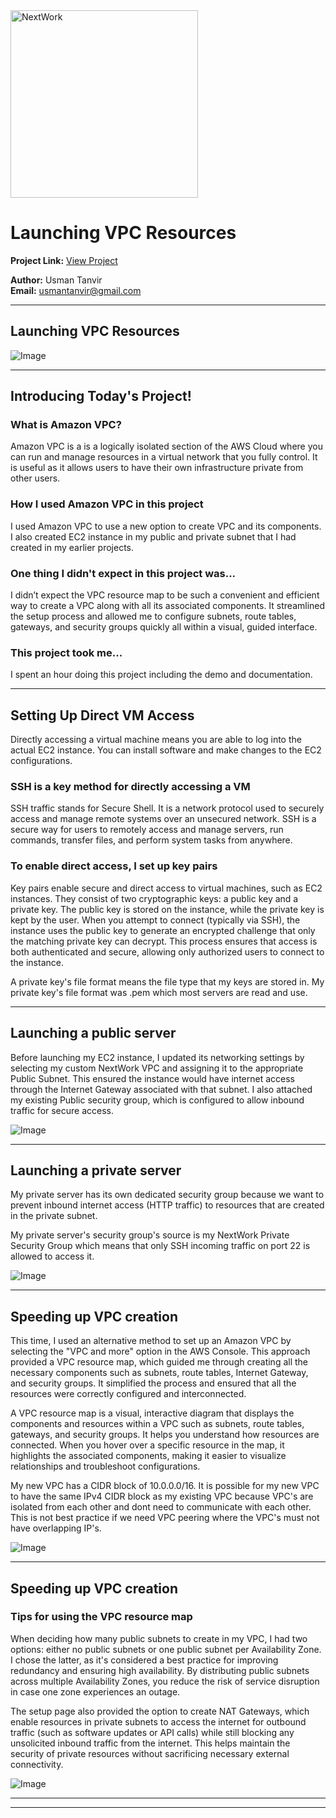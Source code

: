 <img src="https://cdn.prod.website-files.com/677c400686e724409a5a7409/6790ad949cf622dc8dcd9fe4_nextwork-logo-leather.svg" alt="NextWork" width="300" />

# Launching VPC Resources

**Project Link:** [View Project](http://learn.nextwork.org/projects/aws-networks-ec2)

**Author:** Usman Tanvir  
**Email:** usmantanvir@gmail.com

---

## Launching VPC Resources

![Image](http://learn.nextwork.org/restful_green_glamorous_manatee/uploads/aws-networks-ec2_8ee57662)

---

## Introducing Today's Project!

### What is Amazon VPC?

Amazon VPC is a is a logically isolated section of the AWS Cloud where you can run and manage resources in a virtual network that you fully control. It is useful as it allows users to have their own infrastructure private from other users.

### How I used Amazon VPC in this project

I used Amazon VPC to use a new option to create VPC and its components. I also created EC2 instance in my public and private subnet that I had created in my earlier projects.

### One thing I didn't expect in this project was...

I didn’t expect the VPC resource map to be such a convenient and efficient way to create a VPC along with all its associated components. It streamlined the setup process and allowed me to configure subnets, route tables, gateways, and security groups quickly all within a visual, guided interface.

### This project took me...

I spent an hour doing this project including the demo and documentation.

---

## Setting Up Direct VM Access

Directly accessing a virtual machine means you are able to log into the actual EC2 instance. You can install software and make changes to the EC2 configurations.

### SSH is a key method for directly accessing a VM

SSH traffic stands for Secure Shell. It is a network protocol used to securely access and manage remote systems over an unsecured network. SSH is a secure way for users to remotely access and manage servers, run commands, transfer files, and perform system tasks from anywhere.

### To enable direct access, I set up key pairs

Key pairs enable secure and direct access to virtual machines, such as EC2 instances. They consist of two cryptographic keys: a public key and a private key. The public key is stored on the instance, while the private key is kept by the user. When you attempt to connect (typically via SSH), the instance uses the public key to generate an encrypted challenge that only the matching private key can decrypt. This process ensures that access is both authenticated and secure, allowing only authorized users to connect to the instance.

A private key's file format means the file type that my keys are stored in. My private key's file format was .pem which most servers are read and use.

---

## Launching a public server

Before launching my EC2 instance, I updated its networking settings by selecting my custom NextWork VPC and assigning it to the appropriate Public Subnet. This ensured the instance would have internet access through the Internet Gateway associated with that subnet. I also attached my existing Public security group, which is configured to allow inbound traffic for secure access.

![Image](http://learn.nextwork.org/restful_green_glamorous_manatee/uploads/aws-networks-ec2_88727bef)

---

## Launching a private server

My private server has its own dedicated security group because we want to prevent inbound internet access (HTTP traffic) to resources that are created in the private subnet.

My private server's security group's source is my NextWork Private Security Group which means that only SSH incoming traffic on port 22 is allowed to access it. 

![Image](http://learn.nextwork.org/restful_green_glamorous_manatee/uploads/aws-networks-ec2_4a9e8014)

---

## Speeding up VPC creation

This time, I used an alternative method to set up an Amazon VPC by selecting the "VPC and more" option in the AWS Console. This approach provided a VPC resource map, which guided me through creating all the necessary components such as subnets, route tables, Internet Gateway, and security groups. It simplified the process and ensured that all the resources were correctly configured and interconnected.

A VPC resource map is a visual, interactive diagram that displays the components and resources within a VPC such as subnets, route tables, gateways, and security groups. It helps you understand how resources are connected. When you hover over a specific resource in the map, it highlights the associated components, making it easier to visualize relationships and troubleshoot configurations.

My new VPC has a CIDR block of 10.0.0.0/16. It is possible for my new VPC to have the same IPv4 CIDR block as my existing VPC because VPC's are isolated from each other and dont need to communicate with each other. This is not best practice if we need VPC peering where the VPC's must not have overlapping IP's.

![Image](http://learn.nextwork.org/restful_green_glamorous_manatee/uploads/aws-networks-ec2_1cbb1b88)

---

## Speeding up VPC creation

### Tips for using the VPC resource map

When deciding how many public subnets to create in my VPC, I had two options: either no public subnets or one public subnet per Availability Zone. I chose the latter, as it's considered a best practice for improving redundancy and ensuring high availability. By distributing public subnets across multiple Availability Zones, you reduce the risk of service disruption in case one zone experiences an outage.

The setup page also provided the option to create NAT Gateways, which enable resources in private subnets to access the internet for outbound traffic (such as software updates or API calls) while still blocking any unsolicited inbound traffic from the internet. This helps maintain the security of private resources without sacrificing necessary external connectivity.

![Image](http://learn.nextwork.org/restful_green_glamorous_manatee/uploads/aws-networks-ec2_8ee57662)

---

---
